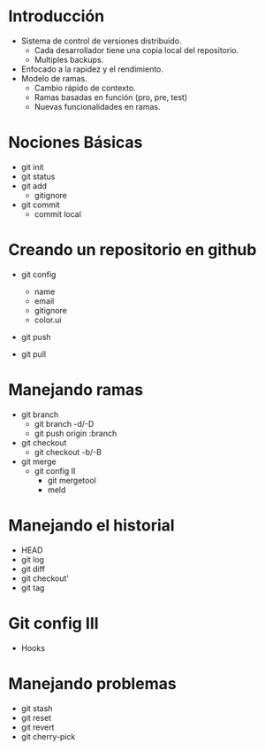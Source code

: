 # Introducción

* Sistema de control de versiones distribuido.
    * Cada desarrollador tiene una copia local del repositorio.
    * Multiples backups.
* Enfocado a la rapidez y el rendimiento.
* Modelo de ramas.
    * Cambio rápido de contexto.
    * Ramas basadas en función (pro, pre, test)
    * Nuevas funcionalidades en ramas.

# Nociones Básicas

* git init
* git status
* git add
    * gitignore
* git commit
    * commit local


# Creando un repositorio en github

* git config
    * name
    * email
    * gitignore
    * color.ui

* git push
* git pull


# Manejando ramas

* git branch
    * git branch -d/-D
    * git push origin :branch
* git checkout
    * git checkout -b/-B
* git merge
    * git config II
        * git mergetool
        * meld


# Manejando el historial

* HEAD
* git log
* git diff
* git checkout'
* git tag


# Git config III

* Hooks


# Manejando problemas

* git stash
* git reset
* git revert
* git cherry-pick

